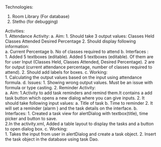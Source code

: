   Technologies: 
  1.	Room Library (For database) 
  2.	Stetho (for debugging) 
  
  Activities:  
    1.	Attendance Activity: 
      a.	Aim:
        1.	Should take 3 output values: 
            Classes Held 
            Classes Attended 
            Desired Percentage 
        2.	Should display following information:  
            a.	Current Percentage 
            b.	No of classes required to attend 
      b.	Interfaces :  
        1.	Added 5 textboxes (editable). Added 5 textboxes (editable). Of them are for user Input (Classes Held, Classes Attended,                   Desired Percentage). 
        2 are for output (current attendance percentage, number of classes required to attend). 
        2.	Should add labels for boxes. 
      c.	Working:  
        1.	Calculating the output values based on the input using attendance formula. 
      d.	Issues: 
        1.	Showing wrong output values. Must be an issue with formula or type casting. 
   2. Reminder Activity: 	
      a. Aim: 
        1.Activity to add task reminders and remind them.It contains a add task button which opens a new dialog where you can give inputs. 	       2. It should take following input values: 
          a.	Title of task 
          b.	Time to reminder 
        2.	It will set a reminder (alarm ) and the task details on the interface. 
      b. Interfaces: 
        1. Created a task view for alertDialog with textbox(title), time picker and button to save. 	
        2.In the activity.xml, Added a table layout to display the tasks and a button to open dialog box. 
      c. Working: 	
        1. Takes the input from user in alertDialog and create a task object.
        2. Insert the task object in the database using task Dao. 
